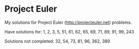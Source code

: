 # Project Euler #

My solutions for Project Euler (http://projecteuler.net) problems.

Have solutions for: 1, 2, 3, 5, 51, 61, 62, 65, 69, 71, 89, 91, 99, 243

Solutions not completed: 32, 54, 73, 81, 96, 362, 389
